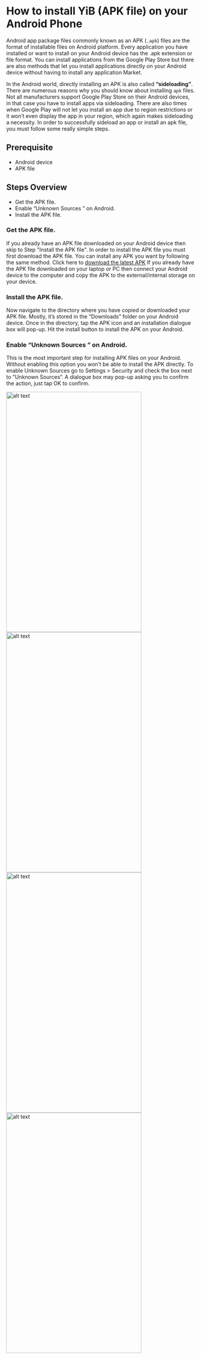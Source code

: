 # How to install YiB (APK file) on your Android Phone

Android app package files commonly known as an APK (`.apk`) files are the format of installable files on Android platform. Every application you have installed or want to install on your Android device has the .apk extension or file format.
You can install applications from the Google Play Store but there are also methods that let you install applications directly on your Android device without having to install any application Market. 

In the Android world, directly installing an APK is also called **“sideloading”**. There are numerous reasons why you should know about installing `apk` files. Not all manufacturers support Google Play Store on their Android devices, in that case you have to install apps via sideloading.
There are also times when Google Play will not let you install an app due to region restrictions or it won’t even display the app in your region, which again makes sideloading a necessity. In order to successfully sideload an app or install an apk file, you must follow some really simple steps.

## Prerequisite
* Android device
* APK file

## Steps Overview
* Get the APK file.
* Enable “Unknown Sources ” on Android.
* Install the APK file.

### Get the APK file.
If you already have an APK file downloaded on your Android device then skip to Step "Install the APK file". In order to install the APK file you must first download the APK file.
You can install any APK you want by following the same method.
Click here to [download the latest APK](http://bit.ly/2T4Txov)
If you already have the APK file downloaded on your laptop or PC then connect your Android device to the computer and copy the APK to the external/internal storage on your device.

### Install the APK file.
Now navigate to the directory where you have copied or downloaded your APK file. Mostly, it’s stored in the “Downloads” folder on your Android device. Once in the directory, tap the APK icon and an installation dialogue box will pop-up. 
Hit the install button to install the APK on your Android.

### Enable “Unknown Sources ” on Android.
This is the most important step for installing APK files on your Android. Without enabling this option you won’t be able to install the APK directly. 
To enable Unknown Sources go to Settings > Security and check the box next to ”Unknown Sources“. 
A dialogue box may pop-up asking you to confirm the action, just tap OK to confirm.

<img src="https://raw.githubusercontent.com/teocci/YouTube-In-Background/master/raw/step_01.png" alt="alt text" width="360" height="640">
<img src="https://raw.githubusercontent.com/teocci/YouTube-In-Background/master/raw/step_02.png" alt="alt text" width="360" height="640">
<img src="https://raw.githubusercontent.com/teocci/YouTube-In-Background/master/raw/step_03.png" alt="alt text" width="360" height="640">
<img src="https://raw.githubusercontent.com/teocci/YouTube-In-Background/master/raw/step_04.png" alt="alt text" width="360" height="640">

